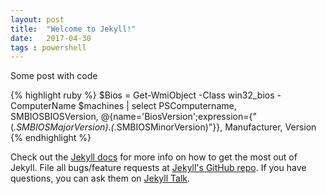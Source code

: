 ```yaml
---
layout: post
title:  "Welcome to Jekyll!"
date:   2017-04-30 
tags : powershell
---
```

Some post with code

{% highlight ruby %}
$Bios     = Get-WmiObject -Class win32_bios -ComputerName $machines | select PSComputername,
                                                                             SMBIOSBIOSVersion,
                                                                             @{name='BiosVersion';expression={"$($_.SMBIOSMajorVersion).$($_.SMBIOSMinorVersion)"}},
                                                                             Manufacturer,
                                                                             Version
{% endhighlight %}

Check out the [Jekyll docs][jekyll-docs] for more info on how to get the most out of Jekyll. File all bugs/feature requests at [Jekyll's GitHub repo][jekyll-gh]. If you have questions, you can ask them on [Jekyll Talk][jekyll-talk].

[jekyll-docs]: http://jekyllrb.com/docs/home
[jekyll-gh]:   https://github.com/wvsandwijk
[jekyll-talk]: https://talk.jekyllrb.com/
